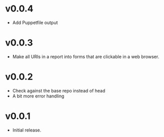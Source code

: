 # v0.0.4

* Add Puppetfile output


# v0.0.3

* Make all URIs in a report into forms that are clickable in a web browser.


# v0.0.2

* Check against the base repo instead of head
* A bit more error handling


# v0.0.1

* Initial release.
